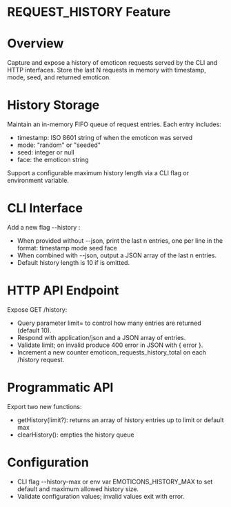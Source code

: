 # REQUEST_HISTORY Feature

# Overview
Capture and expose a history of emoticon requests served by the CLI and HTTP interfaces. Store the last N requests in memory with timestamp, mode, seed, and returned emoticon.

# History Storage
Maintain an in-memory FIFO queue of request entries. Each entry includes:
- timestamp: ISO 8601 string of when the emoticon was served
- mode: "random" or "seeded"
- seed: integer or null
- face: the emoticon string

Support a configurable maximum history length via a CLI flag or environment variable.

# CLI Interface
Add a new flag --history <n>:
- When provided without --json, print the last n entries, one per line in the format:
  timestamp  mode  seed  face
- When combined with --json, output a JSON array of the last n entries.
- Default history length is 10 if <n> is omitted.

# HTTP API Endpoint
Expose GET /history:
- Query parameter limit=<n> to control how many entries are returned (default 10).
- Respond with application/json and a JSON array of entries.
- Validate limit; on invalid produce 400 error in JSON with { error }.
- Increment a new counter emoticon_requests_history_total on each /history request.

# Programmatic API
Export two new functions:
- getHistory(limit?): returns an array of history entries up to limit or default max
- clearHistory(): empties the history queue

# Configuration
- CLI flag --history-max <n> or env var EMOTICONS_HISTORY_MAX to set default and maximum allowed history size.
- Validate configuration values; invalid values exit with error.
